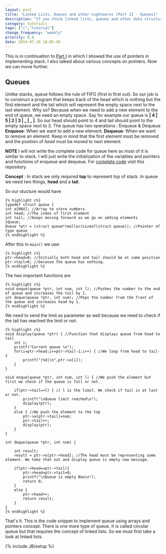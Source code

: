 ```yaml
---
layout: post
title: "Linked Lists, Queues and other nightmares (Part II - Queues)"
description: "If you think linked lists, queues and other data structures are your worst nightmares then go on and read this tutorial. This might just help."
category: tutorials
tags: ["c","tutorial"]
change_frequency: "weekly"
priority: 0.8
date: 2014-07-16 18:05:45
---
```


This is in continuation to [Part I](http://bhavyanshu.me/tutorials/linked-lists-queues--other-nightmares-part-i/07/16/2014) in which I showed the use of pointers in implementing stack. I also talked about various concepts on pointers. Now we can move further.

## Queues

Unlike stacks, queue follows the rule of FIFO (first in first out). So our job is to construct a program that keeps track of the head which is nothing but the first element and the tail which will represent the empty space next to the last element. Why so? Because when we need to add a new element to the end of queue, we need an empty space.
Say for example our queue is **| 4 | 5 | 2 | 3 | _ | _ |**. So our head should point to 4 and tail should point to the empty space next to 3. The queue has two operations : Enqueue & Dequeue
**Enqueue**: When we want to add a new element.
**Dequeue**: When we want to remove an element. Keep in mind that the first element must be removed and the position of *head* must be moved to next element.

**NOTE** I will not write the complete code for queue here as most of it is similar to stack. I will just write the initialization of the variables and pointers and functions of enqueue and dequeue. For [complete code](https://github.com/bhavyanshu/RandomAlgorithms) visit this repository.

**Concept** : In stack we only required **top** to represent top of stack. In queue we need two things, **head** and a **tail**.

So our stucture would have

    {% highlight c%}
    typedef struct queue {
	int a[MAX]; //Array to store numbers.
	int head; //The index of first element
	int tail; //Keeps moving forward as we go on adding elements
    }Queue;
    Queue *ptr = (struct queue*)malloc(sizeof(struct queue)); //Pointer of type queue
    {% endhighlight %}

After this in `main()` we use:

    {% highlight c%}
    ptr->head=0; //Initially both head and tail should be at same position
	ptr->tail=0; //because the queue has nothing.
	{% endhighlight %}

The two important functions are

    {% highlight c%}
    void enque(queue *ptr, int num, int l); //Pushes the number to the end of queue and increases the tail by 1.
    int deque(queue *ptr, int num); //Pops the number from the front of the queue and increases head by 1.
    {% endhighlight %}

We need to send the limit as parameter as well because we need to check if the tail has reached the limit or not.

    {% highlight c%}
    void display(queue *ptr) { //Function that displays queue from head to tail
    	int i;
    	printf("Current queue \n");
    	for(i=ptr->head;i<=ptr->tail-1;i++) { //We loop from head to tail-1
    		printf("|%d|\n",ptr->a[i]);
    	}
    }

    void enque(queue *ptr, int num, int l) { //We push the element but first we check if the queue is full or not.

    	if(ptr->tail==l) { // l is the limit. We check if tail is at last or not.
    		printf("\nQueue limit reached\n");
    		display(ptr);
    	}
    	else { //We push the element to the top
    		ptr->a[ptr->tail]=num;
    		ptr->tail++;
    		display(ptr);
    	}
    }

    int deque(queue *ptr, int num) {

    	int result;
    	result = ptr->a[ptr->head]; //The head must be representing some element. We take that out and display queue is empty now message.

    	if(ptr->head==ptr->tail){
    		ptr->head=ptr->tail=0;
    		printf("\nQueue is empty Now\n");
    		return 0;
    	}
    	else {
    		ptr->head++;
    		return result;
    	}
    }
    {% endhighlight %}

That's it. This is the code snippet to implement queue using arrays and pointers concept. There is one more type of queue. It is called circular queue but that requires the concept of linked lists. So we must first take a look at linked lists.


{% include JB/setup %}
